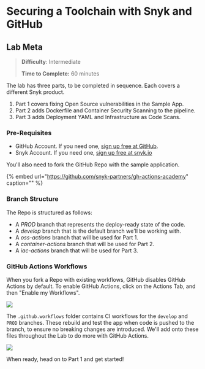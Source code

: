 # Securing a Toolchain with Snyk and GitHub

## Lab Meta

> **Difficulty**: Intermediate
>
> **Time to Complete:** 60 minutes

The lab has three parts, to be completed in sequence. Each covers a different Snyk product.

1. Part 1 covers fixing Open Source vulnerabilities in the Sample App.
2. Part 2 adds Dockerfile and Container Security Scanning to the pipeline.
3. Part 3 adds Deployment YAML and Infrastructure as Code Scans.

### Pre-Requisites

* GitHub Account. If you need one, [sign up free at GitHub](https://github.com/join).
* Snyk Account. If you need one, [sign up free at snyk.io](https://app.snyk.io/login)

You'll also need to fork the GitHub Repo with the sample application.

{% embed url="https://github.com/snyk-partners/gh-actions-academy" caption="" %}

### Branch Structure

The Repo is structured as follows:

* A _PROD_ branch that represents the deploy-ready state of the code.
* A _develop_ branch that is the default branch we'll be working with.
* A _oss-actions_ branch that will be used for Part 1.
* A _container-actions_ branch that will be used for Part 2.
* A _iac-actions_ branch that will be used for Part 3.

### GitHub Actions Workflows

When you fork a Repo with existing workflows, GitHub disables GitHub Actions by default. To enable GitHub Actions, click on the Actions Tab, and then "Enable my Workflows".

![](https://github.com/snyk/user-docs/tree/695c746d1b207ffdf923b84e4590d31b29e2cc73/docs/.gitbook/assets/gh-actionson.png)

The `.github.workflows` folder contains CI workflows for the `develop` and `PROD` branches. These rebuild and test the app when code is pushed to the branch, to ensure no breaking changes are introduced. We'll add onto these files throughout the Lab to do more with GitHub Actions.

![](https://github.com/snyk/user-docs/tree/695c746d1b207ffdf923b84e4590d31b29e2cc73/docs/.gitbook/assets/gh-devworkflows.png)

When ready, head on to Part 1 and get started!

